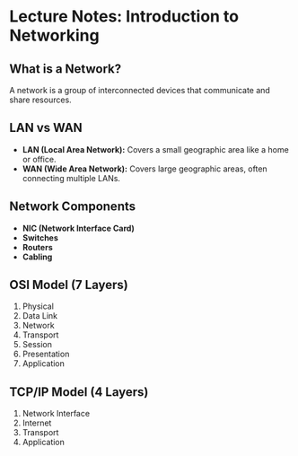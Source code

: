 # Lecture Notes: Introduction to Networking

## What is a Network?
A network is a group of interconnected devices that communicate and share resources.

## LAN vs WAN
- **LAN (Local Area Network):** Covers a small geographic area like a home or office.
- **WAN (Wide Area Network):** Covers large geographic areas, often connecting multiple LANs.

## Network Components
- **NIC (Network Interface Card)**
- **Switches**
- **Routers**
- **Cabling**

## OSI Model (7 Layers)
1. Physical
2. Data Link
3. Network
4. Transport
5. Session
6. Presentation
7. Application

## TCP/IP Model (4 Layers)
1. Network Interface
2. Internet
3. Transport
4. Application
